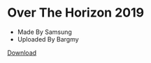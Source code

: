 # Over The Horizon 2019
- Made By Samsung
- Uploaded By Bargmy

[Download](BargmyAppStore.github.io/Quzic/1/music.mp3)
